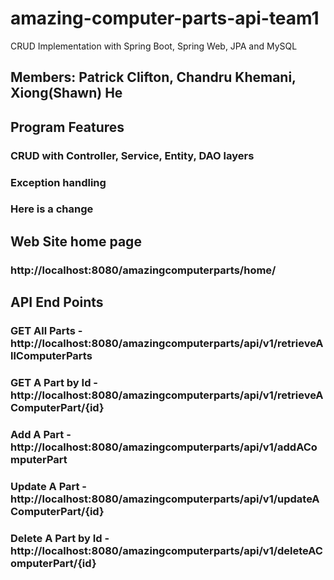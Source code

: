# amazing-computer-parts-api-team1
CRUD Implementation with Spring Boot, Spring Web, JPA and MySQL

## Members: Patrick Clifton, Chandru Khemani, Xiong(Shawn) He

## Program Features
### CRUD with Controller, Service, Entity, DAO layers
### Exception handling
### Here is a change

## Web Site home page
### http://localhost:8080/amazingcomputerparts/home/

## API End Points
### GET All Parts - http://localhost:8080/amazingcomputerparts/api/v1/retrieveAllComputerParts
### GET A Part by Id - http://localhost:8080/amazingcomputerparts/api/v1/retrieveAComputerPart/{id}
### Add A Part - http://localhost:8080/amazingcomputerparts/api/v1/addAComputerPart
### Update A Part - http://localhost:8080/amazingcomputerparts/api/v1/updateAComputerPart/{id}
### Delete A Part by Id - http://localhost:8080/amazingcomputerparts/api/v1/deleteAComputerPart/{id}

